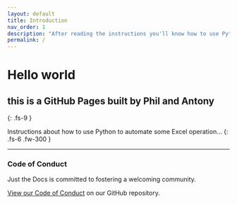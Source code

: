 ```yaml
---
layout: default
title: Introduction
nav_order: 1
description: "After reading the instructions you'll know how to use Python to automate some basic operation in Microsoft Excel 2016."
permalink: /
---
```


# Hello world

## this is a GitHub Pages built by Phil and Antony

{: .fs-9 }

Instructions about how to use Python to automate some Excel operation...
{: .fs-6 .fw-300 }


---






### Code of Conduct

Just the Docs is committed to fostering a welcoming community.

[View our Code of Conduct](https://github.com/pmarsceill/just-the-docs/tree/master/CODE_OF_CONDUCT.md) on our GitHub repository.
